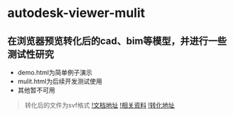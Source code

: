 # autodesk-viewer-mulit
## 在浏览器预览转化后的cad、bim等模型，并进行一些测试性研究
* demo.html为简单例子演示
* mulit.html为后续开发测试使用
* 其他暂不可用
> 转化后的文件为svf格式
[!文档地址](https://forge.autodesk.com/en/docs/viewer/v6/developers_guide/overview/)
[!相关资料](https://segmentfault.com/t/autodesk-forge)
[!转化地址](https://extract.autodesk.io/)
